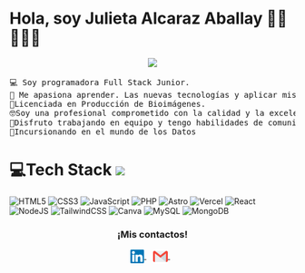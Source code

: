 # Hola, soy Julieta Alcaraz Aballay 👋🏾 👩🏾‍💻
<p align="center">
<img src="https://tse4.mm.bing.net/th?id=OIP.nu6zYfwX31z8U0Q5akaHYAHaEx&pid=Api&P=0&h=180">
</p>
<pre>
💻 Soy programadora Full Stack Junior.
📝 Me apasiona aprender. Las nuevas tecnologías y aplicar mis conocimientos me motivan a alcanzar mis objetivos. 
🩻Licenciada en Producción de Bioimágenes.
🤓Soy una profesional comprometido con la calidad y la excelencia en todo lo que hago. 
🤝Disfruto trabajando en equipo y tengo habilidades de comunicación efectiva y colaboración.	
🔭Incursionando en el mundo de los Datos
</pre>

# 💻Tech Stack <img src = "https://media2.giphy.com/media/QssGEmpkyEOhBCb7e1/giphy.gif?cid=ecf05e47a0n3gi1bfqntqmob8g9aid1oyj2wr3ds3mg700bl&rid=giphy.gif" width = 32px>

![HTML5](https://img.shields.io/badge/html5-%23E34F26.svg?style=for-the-badge&logo=html5&logoColor=white) 
![CSS3](https://img.shields.io/badge/css3-%231572B6.svg?style=for-the-badge&logo=css3&logoColor=white) 
![JavaScript](https://img.shields.io/badge/javascript-%23323330.svg?style=for-the-badge&logo=javascript&logoColor=%23F7DF1E) 
![PHP](https://img.shields.io/badge/PHP-%23777BB4.svg?style=for-the-badge&logo=php&logoColor=white)
![Astro](https://img.shields.io/badge/Astro-%233572B6.svg?style=for-the-badge&logo=astro&logoColor=white)
![Vercel](https://img.shields.io/badge/vercel-%23000000.svg?style=for-the-badge&logo=vercel&logoColor=white)
![React](https://img.shields.io/badge/React-%2361DAFB.svg?style=for-the-badge&logo=react&logoColor=white)
 ![NodeJS](https://img.shields.io/badge/node.js-6DA55F?style=for-the-badge&logo=node.js&logoColor=white)
![TailwindCSS](https://img.shields.io/badge/tailwindcss-%2338B2AC.svg?style=for-the-badge&logo=tailwind-css&logoColor=white)
![Canva](https://img.shields.io/badge/Canva-%2300C4CC.svg?style=for-the-badge&logo=Canva&logoColor=white)
![MySQL](https://img.shields.io/badge/MySQL-%234479A1.svg?style=for-the-badge&logo=mysql&logoColor=white)
![MongoDB](https://img.shields.io/badge/MongoDB-%234ea94b.svg?style=for-the-badge&logo=mongodb&logoColor=white)


<div align="center">
  <h3><b> ¡Mis contactos! </b></h3>
  </div>
<p align="center">
<a href="https://www.linkedin.com/in/jul1alcaraz/" target="_blank">
  <img align="center"width="24px" src="https://github.com/SatYu26/SatYu26/blob/master/Assets/Linkedin.svg" />
</a> &nbsp;&nbsp;
	

<a href="mailto:lic.alcarazaballay2022@gmail.com" >
  <img align="center" Gmail" width="26px" src="https://github.com/SatYu26/SatYu26/blob/master/Assets/Gmail.svg" />
</a> &nbsp;&nbsp;
<p>

